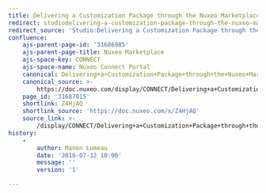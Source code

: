```yaml
---
title: Delivering a Customization Package through the Nuxeo Marketplace
redirect: studiodelivering-a-customization-package-through-the-nuxeo-marketplace
redirect_source: 'Studio:Delivering a Customization Package through the Nuxeo Marketplace'
confluence:
    ajs-parent-page-id: '31686985'
    ajs-parent-page-title: Nuxeo Marketplace
    ajs-space-key: CONNECT
    ajs-space-name: Nuxeo Connect Portal
    canonical: Delivering+a+Customization+Package+through+the+Nuxeo+Marketplace
    canonical_source: >-
        https://doc.nuxeo.com/display/CONNECT/Delivering+a+Customization+Package+through+the+Nuxeo+Marketplace
    page_id: '31687015'
    shortlink: Z4HjAQ
    shortlink_source: 'https://doc.nuxeo.com/x/Z4HjAQ'
    source_link: >-
        /display/CONNECT/Delivering+a+Customization+Package+through+the+Nuxeo+Marketplace
history:
    - 
        author: Manon Lumeau
        date: '2016-07-12 10:00'
        message: ''
        version: '1'

---
```

